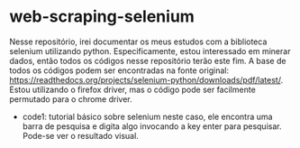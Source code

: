 # web-scraping-selenium
Nesse repositório, irei documentar os meus estudos com a biblioteca selenium utilizando python. Especificamente, estou interessado em minerar dados, então todos os códigos nesse repositório terão este fim. A base de todos os códigos podem ser encontradas na fonte original: https://readthedocs.org/projects/selenium-python/downloads/pdf/latest/. Estou utilizando o firefox driver, mas o código pode ser facilmente permutado para o chrome driver.

- code1: tutorial básico sobre selenium neste caso, ele encontra uma barra de pesquisa e digita algo invocando a key enter para pesquisar. Pode-se ver o resultado visual.

